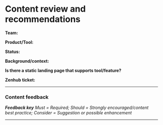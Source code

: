 
# Content review and recommendations

**Team:** 

**Product/Tool:** 

**Status:**

**Background/context:**

**Is there a static landing page that supports tool/feature?**

**Zenhub ticket:**


<hr>

### Content feedback <br>


***Feedback key** Must = Required; Should = Strongly encouraged/content best practice; Consider = Suggestion or possible enhancement* 

<hr>


